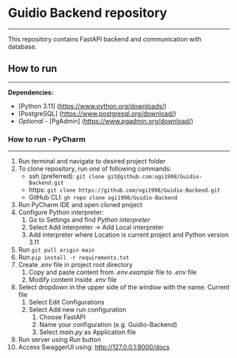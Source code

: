 
# Guidio Backend repository
***

This repository contains FastAPI backend and communication with database.

## How to run
***

**Dependencies:**
- [Python 3.11] (https://www.python.org/downloads/)
- [PostgreSQL] (https://www.postgresql.org/download/)
- *Optional* - [PgAdmin] (https://www.pgadmin.org/download/)

### How to run - PyCharm
***

1) Run terminal and navigate to desired project folder
2) To clone repository, run *one* of following commands:
   - ssh (preferred): `git clone git@github.com:ogi1998/Guidio-Backend.git`
   - https: `git clone https://github.com/ogi1998/Guidio-Backend.git`
   - GitHub CLI: `gh repo clone ogi1998/Guidio-Backend`
3) Run PyCharm IDE and open cloned project
4) Configure Python interpreter:
   1) Go to Settings and find *Python interpreter*
   2) Select Add interpreter -> Add Local interpreter
   3) Add interpreter where Location is current project and Python version 3.11
5) Run `git pull origin main`
6) Run `pip install -r requirements.txt`
7) Create *.env* file in project root directory
   1) Copy and paste content from *.env.example* file to *.env* file
   2) Modify content inside *.env* file 
8) Select dropdown in the upper side of the window with the name: Current file
   1) Select Edit Configurations
   2) Select Add new run configuration
      1) Choose FastAPI
      2) Name your configuration (e.g. Guidio-Backend)
      3) Select *main.py* as Application file
9) Run server using *Run* button
10) Access SwaggerUI using: http://127.0.0.1:8000/docs
